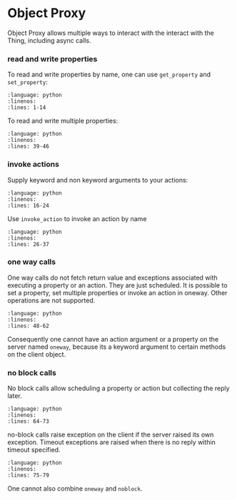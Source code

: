 # Object Proxy

Object Proxy allows multiple ways to interact with the interact with the Thing, 
including async calls. 

### read and write properties

To read and write properties by name, one can use ``get_property`` and ``set_property``:

```{literalinclude} code/object_proxy/sync.py
:language: python
:linenos:
:lines: 1-14
```

To read and write multiple properties:

```{literalinclude} code/object_proxy/sync.py
:language: python
:linenos:
:lines: 39-46
```

### invoke actions

Supply keyword and non keyword arguments to your actions:

```{literalinclude} code/object_proxy/sync.py
:language: python
:linenos:
:lines: 16-24
```

Use `invoke_action` to invoke an action by name

```{literalinclude} code/object_proxy/sync.py
:language: python
:linenos:
:lines: 26-37
```

### one way calls

One way calls do not fetch return value and exceptions associated with executing a property or an action.
They are just scheduled. It is possible to set a property, set multiple properties or invoke an action in 
oneway. Other operations are not supported.

```{literalinclude} code/object_proxy/sync.py
:language: python
:linenos:
:lines: 48-62
```

Consequently one cannot have an action argument or a property on the server named `oneway`, because its a
keyword argument to certain methods on the client object. 

### no block calls

No block calls allow scheduling a property or action but collecting the reply later. 

```{literalinclude} code/object_proxy/sync.py
:language: python
:linenos:
:lines: 64-73
```

no-block calls raise exception on the client if the server raised its own exception. 
Timeout exceptions are raised when there is no reply within timeout specified. 

```{literalinclude} code/object_proxy/sync.py
:language: python
:linenos:
:lines: 75-79
```

One cannot also combine `oneway` and `noblock`. 






